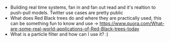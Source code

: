 
* Building real time systems, fan in and fan out read and it's realtion to push-pull models. Twitter use cases are pretty public
* What does Red Black trees do and where they are practically used, this can be something fun to know and use -> https://www.quora.com/What-are-some-real-world-applications-of-Red-Black-trees-today
* What is a particle filter and how can I use it? :)